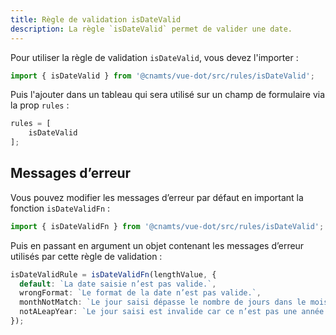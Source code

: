 ```yaml
---
title: Règle de validation isDateValid
description: La règle `isDateValid` permet de valider une date.
---
```


<doc-tabs>

<doc-tab-item label="Utilisation">

Pour utiliser la règle de validation `isDateValid`, vous devez l'importer :

```ts
import { isDateValid } from '@cnamts/vue-dot/src/rules/isDateValid';
```

Puis l'ajouter dans un tableau qui sera utilisé sur un champ de formulaire via la prop `rules` :

```ts
rules = [
	isDateValid
];
```

## Messages d’erreur

Vous pouvez modifier les messages d’erreur par défaut en important la fonction `isDateValidFn` :

```ts
import { isDateValidFn } from '@cnamts/vue-dot/src/rules/isDateValid';
```

Puis en passant en argument un objet contenant les messages d’erreur utilisés par cette règle de validation :

```ts
isDateValidRule = isDateValidFn(lengthValue, {
  default: `La date saisie n’est pas valide.`,
  wrongFormat: `Le format de la date n’est pas valide.`,
  monthNotMatch: `Le jour saisi dépasse le nombre de jours dans le mois.`,
  notALeapYear: `Le jour saisi est invalide car ce n’est pas une année bissextile.`
});
```

</doc-tab-item>

<doc-tab-item label="API">
<doc-api name="rules/is-date-valid"></doc-api>
</doc-tab-item>

</doc-tabs>
